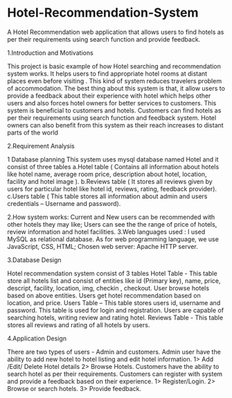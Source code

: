 # Hotel-Recommendation-System
A Hotel Recommendation web application that allows users to find hotels as per their requirements using search function and provide feedback.

1.Introduction and Motivations

This project is basic example of how Hotel searching and recommendation system works.  It helps users to find appropriate hotel rooms at distant places even before visiting . This kind of system reduces travelers problem of accommodation. The best thing about this system is that, it allow users  to provide a feedback about their experience with hotel which helps other users and also forces hotel owners for better services to customers.
This system is beneficial to customers and hotels. Customers can find hotels as per their requirements using search function and feedback system. Hotel owners can also benefit from this system as their reach increases to  distant parts of the world

2.Requirement Analysis

1 Database planning
This system uses mysql  database  named Hotel and it consist of three tables
a.Hotel table ( Contains all information about hotels like hotel name, average room price, description about hotel, location, facility and hotel image ).
b.Reviews table ( It stores all reviews given by users for particular hotel like hotel id, reviews, rating, feedback provider).
c.Users table ( This table stores all information about admin and users credentials – Username and password).

2.How system works:
Current and New users can be recommended with other hotels they may like; Users can see the the range of price of hotels, review information and hotel facilities.
3.Web languages used :
I used MySQL as relational database. As for web programming language, we use JavaScript, CSS, HTML; Chosen web server: Apache HTTP server.

3.Database Design

Hotel recommendation system consist of 3 tables
Hotel Table -  This table store all hotels list and consist of entities like
id (Primary key), name, price, descript, facility, location, img, checkin , checkout.
User browse hotels based on above entities. Users get hotel recommendation based on location, and price.
Users Table – This table stores users id, username and password. This table is used for login and registration. Users are capable of searching hotels, writing review and rating hotel.
Reviews Table  - This table stores all reviews and rating of all hotels by users.

4.Application Design

There are two types of users  -  Admin  and customers.
Admin  user have the ability to add new hotel to hotel listing and edit hotel information.
1> Add /Edit/ Delete Hotel details 
2> Browse Hotels.
Customers have the ability to search hotel as per their requirements. Customers can register with system and provide a feedback based on their experience.
1> Register/Login.
2> Browse or search hotels. 
3> Provide feedback.
